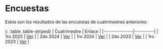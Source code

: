 Encuestas
=========

Estos son los resultados de las encuestas de cuatrimestres anteriores:

{: .table .table-striped}
| Cuatrimestre  |  Enlace  |
|---------------|----------|
| 1ro 2025      | [Ver](https://docs.google.com/forms/d/1wM4JXaU_TIRRfOkiLwOCjHunrzMAmAEobFrtSNA-s4c/viewanalytics) |
| 2do 2024      | [Ver](https://docs.google.com/forms/d/1Th4h2yVKB9IPDS9KfkIKtVLcQj7Eg7nc7gb8LQk8gGk/viewanalytics) |
| 1ro 2024      | [Ver](https://docs.google.com/forms/d/1gyCaVuDY0JbMzvUWnC552VTqgFwpMZIAsEtwnDEX-xE/viewanalytics) |
| 2do 2023      | [Ver](https://docs.google.com/forms/d/1_5TjPDb2SCfQvCs3WGdu-m-KOuY5uKmH1iHHU61gdN4/viewanalytics) |
| 1ro 2023      | [Ver](https://docs.google.com/forms/d/16E6iwmNeTOckhAAkG47WKne0QXtHTSbvbvfnJJ9kIFM/viewanalytics) |
